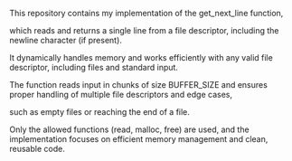 This repository contains my implementation of the get_next_line function, 

which reads and returns a single line from a file descriptor, including the newline character (if present). 


It dynamically handles memory and works efficiently with any valid file descriptor, including files and standard input.


The function reads input in chunks of size BUFFER_SIZE and ensures proper handling of multiple file descriptors and edge cases, 

such as empty files or reaching the end of a file.


Only the allowed functions (read, malloc, free) are used, and the implementation focuses on efficient memory management and clean, reusable code.
